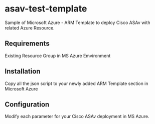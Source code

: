 asav-test-template
==================
Sample of Microsoft Azure - ARM Template to deploy Cisco ASAv with related Azure Resource.

## Requirements
Existing Resource Group in MS Azure Emvironment

## Installation
Copy all the json script to your newly added ARM Template section in Microsoft Azure

## Configuration
Modify each parameter for your Cisco ASAv deployment in MS Azure.

